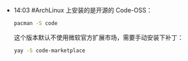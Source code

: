 
- 14:03 
	#ArchLinux 上安装的是开源的 Code-OSS：
	```bash
	pacman -S code
	```
	这个版本默认不使用微软官方扩展市场，需要手动安装下补丁：
	```bash
	yay -S code-marketplace
	``` 